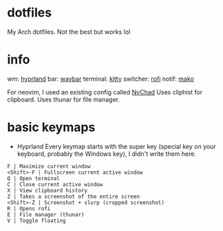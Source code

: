 # dotfiles
My Arch dotfiles.
Not the best but works lol

# info
wm:       [hyprland](https://github.com/hyprwm/Hyprland)
bar:      [waybar](https://github.com/Alexays/Waybar)
terminal: [kitty](https://github.com/kovidgoyal/kitty)
switcher: [rofi](https://github.com/davatorium/rofi)
notif:    [mako](https://github.com/emersion/mako)

For neovim, I used an existing config called [NvChad](https://github.com/NvChad/NvChad)
Uses cliphist for clipboard.
Uses thunar for file manager.

# basic keymaps
- Hyprland
Every keymap starts with the super key (special key on your keyboard, probably the Windows key), I didn't write them here.
```
F | Maximize current window
<Shift>-F | Fullscreen current active window
Q | Open terminal
C | Close current active window
X | View clipboard history
Z | Takes a screenshot of the entire screen
<Shift>-Z | Screenshot + slurp (cropped screenshot)
R | Opens rofi
E | File manager (thunar)
V | Toggle floating
```
